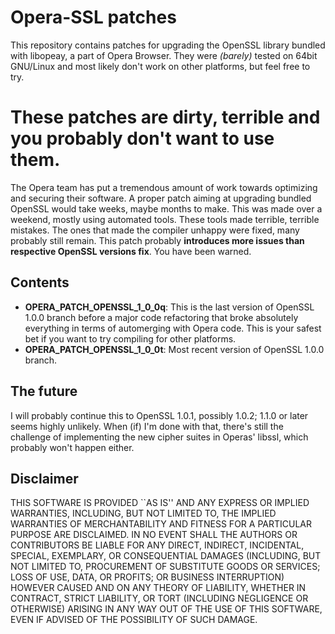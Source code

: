 # Opera-SSL patches

This repository contains patches for upgrading the OpenSSL library bundled with libopeay, a part of Opera Browser.
They were *(barely)* tested on 64bit GNU/Linux and most likely don't work on other platforms, but feel free to try.

# These patches are dirty, terrible and you probably don't want to use them.

The Opera team has put a tremendous amount of work towards optimizing and securing their software. A proper patch aiming at upgrading bundled OpenSSL would take weeks, maybe months to make. This was made over a weekend, mostly using automated tools. These tools made terrible, terrible mistakes. The ones that made the compiler unhappy were fixed, many probably still remain. This patch probably **introduces more issues than respective OpenSSL versions fix**. You have been warned.

## Contents

- **OPERA_PATCH_OPENSSL_1_0_0q**: This is the last version of OpenSSL 1.0.0 branch before a major code refactoring that broke absolutely everything in terms of automerging with Opera code. This is your safest bet if you want to try compiling for other platforms.
- **OPERA_PATCH_OPENSSL_1_0_0t**: Most recent version of OpenSSL 1.0.0 branch.

## The future

I will probably continue this to OpenSSL 1.0.1, possibly 1.0.2; 1.1.0 or later seems highly unlikely. When (if) I'm done with that, there's still the challenge of implementing the new cipher suites in Operas' libssl, which probably won't happen either.

## Disclaimer

THIS SOFTWARE IS PROVIDED ``AS IS'' AND ANY EXPRESS OR IMPLIED WARRANTIES, INCLUDING, BUT NOT LIMITED TO, THE IMPLIED WARRANTIES OF MERCHANTABILITY AND FITNESS FOR A PARTICULAR PURPOSE ARE DISCLAIMED. IN NO EVENT SHALL THE AUTHORS OR CONTRIBUTORS BE LIABLE FOR ANY DIRECT, INDIRECT, INCIDENTAL, SPECIAL, EXEMPLARY, OR CONSEQUENTIAL DAMAGES (INCLUDING, BUT NOT LIMITED TO, PROCUREMENT OF SUBSTITUTE GOODS OR SERVICES; LOSS OF USE, DATA, OR PROFITS; OR BUSINESS INTERRUPTION) HOWEVER CAUSED AND ON ANY THEORY OF LIABILITY, WHETHER IN CONTRACT, STRICT LIABILITY, OR TORT (INCLUDING NEGLIGENCE OR OTHERWISE) ARISING IN ANY WAY OUT OF THE USE OF THIS SOFTWARE, EVEN IF ADVISED OF THE POSSIBILITY OF SUCH DAMAGE.